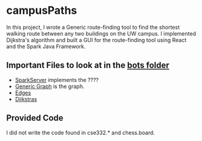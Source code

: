 # campusPaths

In this project, I wrote a Generic route-finding tool to find the shortest walking route between any two buildings on the UW campus. I implemented Dijkstra's algorithm and built a GUI for the route-finding tool using React and the Spark Java Framework. 

## Important Files to look at in the [bots folder](https://github.com/alexismacaskilll/chessBot/blob/master/src/chess/bots)

- [SparkServer](https://github.com/alexismacaskilll/campusPaths/blob/master/src/main/java/campuspaths/SparkServer.java) implements the ???? 
- [Generic Graph](https://github.com/alexismacaskilll/campusPaths/blob/master/src/main/java/graph/DirectedGraph.java) is the graph.
- [Edges](https://github.com/alexismacaskilll/campusPaths/blob/master/src/main/java/graph/DirectedLabeledEdge.java) 
- [Dijkstras](https://github.com/alexismacaskilll/campusPaths/blob/master/src/main/java/pathfinder/Dijkstra.java) 

## Provided Code

I did not write the code found in cse332.* and chess.board.
